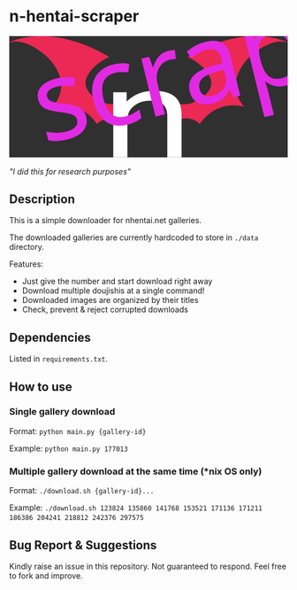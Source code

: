 # n-hentai-scraper

![n-hentai-scraper](./logo.svg)

*"I did this for research purposes"*

## Description

This is a simple downloader for nhentai.net galleries.

The downloaded galleries are currently hardcoded to store in `./data` directory.

Features:
- Just give the number and start download right away
- Download multiple doujishis at a single command!
- Downloaded images are organized by their titles
- Check, prevent & reject corrupted downloads

## Dependencies

Listed in `requirements.txt`.

## How to use

### Single gallery download

Format: `python main.py {gallery-id}`

Example: `python main.py 177013`

### Multiple gallery download at the same time (*nix OS only)

Format: `./download.sh {gallery-id}...`

Example: `./download.sh 123824 135860 141768 153521 171136 171211 186386 204241 218812 242376 297575`

## Bug Report & Suggestions

Kindly raise an issue in this repository. Not guaranteed to respond. Feel free to fork and improve.
